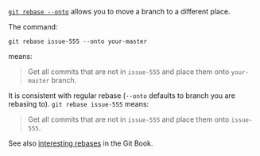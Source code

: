 [`git rebase --onto`](https://git-scm.com/docs/git-rebase) allows you to move a branch to a different place.

The command:

    git rebase issue-555 --onto your-master

means:

> Get all commits that are not in `issue-555` and place them onto `your-master` branch.

It is consistent with regular rebase (`--onto` defaults to branch you are rebasing to). `git rebase issue-555`
means: 

> Get all commits that are not in `issue-555` and place them onto `issue-555`.

See also [interesting rebases](http://git-scm.com/book/en/v2/Git-Branching-Rebasing#More-Interesting-Rebases) in the Git Book.
